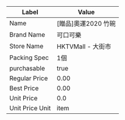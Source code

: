 | Label           | Value          |
| --------------- | -------------- |
| Name            | [贈品]奧運2020 竹碗  |
| Brand Name      | 可口可樂           |
| Store Name      | HKTVMall - 大街市 |
| Packing Spec    | 1個             |
| purchasable     | true           |
| Regular Price   | 0.00           |
| Best Price      | 0.00           |
| Unit Price      | 0.0            |
| Unit Price Unit | item           |
